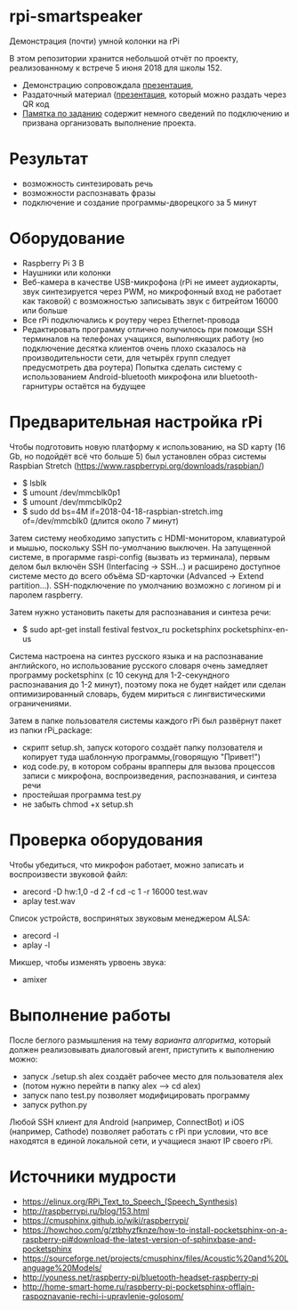 # rpi-smartspeaker
Демонстрация (почти) умной колонки на rPi

В этом репозитории хранится небольшой отчёт по проекту, реализованному к встрече 5 июня 2018 для школы 152.
* Демонстрацию сопровождала [презентация](MAI_MSC_L1_EngineerIntro_demo.pdf),
* Раздаточный материал ([презентация](MAI_MSC_L1_EngineerIntro_handout.pdf), который можно раздать через QR код
* [Памятка по заданию](Памятка_по_заданию.pdf) содержит немного сведений по подключению и призвана организовать выполнение проекта.

# Результат
* возможность синтезировать речь
* возможности распознавать фразы
* подключение и создание программы-дворецкого за 5 минут

# Оборудование

* Raspberry Pi 3 B
* Наушники или колонки
* Веб-камера в качестве USB-микрофона (rPi не имеет аудиокарты, звук синтезируется через PWM, но микрофонный вход не работает как таковой) с возможностью записывать звук с битрейтом 16000 или больше
* Все rPi подключались к роутеру через Ethernet-провода
* Редактировать программу отлично получилось при помощи SSH терминалов на телефонах учащихся, выполняющих работу (но подключение десятка клиентов очень плохо сказалось на производительности сети, для четырёх групп следует предусмотреть два роутера)
Попытка сделать систему с использованием Android-bluetooth микрофона или bluetooth-гарнитуры остаётся на будущее

# Предварительная настройка rPi

Чтобы подготовить новую платформу к использованию, на SD карту (16 Gb, но подойдёт всё что больше 5) был установлен образ системы Raspbian Stretch (https://www.raspberrypi.org/downloads/raspbian/)
* $ lsblk
* $ umount /dev/mmcblk0p1
* $ umount /dev/mmcblk0p2
* $ sudo dd bs=4M if=2018-04-18-raspbian-stretch.img of=/dev/mmcblk0 (длится около 7 минут)

Затем систему необходимо запустить с HDMI-монитором, клавиатурой и мышью, поскольку SSH по-умолчанию выключен. На запущенной системе, в прогармме raspi-config (вызвать из терминала), первым делом был включён SSH (Interfacing -> SSH...) и расширено доступное системе место до всего объёма SD-карточки (Advanced -> Extend partition...). SSH-подключение по умолчанию возможно с логином pi и паролем raspberry.

Затем нужно установить пакеты для распознавания и синтеза речи:
* $ sudo apt-get install festival festvox_ru pocketsphinx pocketsphinx-en-us

Система настроена на синтез русского языка и на распознавание английского, но использование русского словаря очень замедляет программу pocketsphinx (с 10 секунд для 1-2-секундного распознавания до 1-2 минут), поэтому пока не будет найдет или сделан оптимизированный словарь, будем мириться с лингвистическими ограничениями.

Затем в папке пользователя системы каждого rPi был развёрнут пакет из папки rPi_package:
* скрипт setup.sh, запуск которого создаёт папку ползователя и копирует туда шаблонную программы,(говорящую "Привет!")
* код code.py, в котором собраны врапперы для вызова процессов записи с микрофона, воспроизведения, распознавания, и синтеза речи
* простейшая программа test.py
* не забыть chmod +x setup.sh

# Проверка оборудования

Чтобы убедиться, что микрофон работает, можно записать и воспроизвести звуковой файл:

* arecord -D hw:1,0 -d 2 -f cd -c 1 -r 16000 test.wav
* aplay test.wav

Список устройств, воспринятых звуковым менеджером ALSA:

* arecord -l
* aplay -l

Микшер, чтобы изменять урвоень звука:

* amixer

# Выполнение работы

После беглого размышления на тему *варианта алгоритма*, который должен реализовывать диалоговый агент, приступить к выполнению можно:
* запуск ./setup.sh alex создаёт рабочее место для пользователя alex
* (потом нужно перейти в папку alex --> cd alex)
* запуск nano test.py позволяет модифицировать программу
* запуск python.py

Любой SSH клиент для Android (например, ConnectBot) и iOS (например, Cathode) позволяет работать с rPi при условии, что все находятся в единой локальной сети, и учащиеся знают IP своего rPi.

# Источники мудрости
* https://elinux.org/RPi_Text_to_Speech_(Speech_Synthesis)
* http://raspberrypi.ru/blog/153.html
* https://cmusphinx.github.io/wiki/raspberrypi/
* https://howchoo.com/g/ztbhyzfknze/how-to-install-pocketsphinx-on-a-raspberry-pi#download-the-latest-version-of-sphinxbase-and-pocketsphinx
* https://sourceforge.net/projects/cmusphinx/files/Acoustic%20and%20Language%20Models/
* http://youness.net/raspberry-pi/bluetooth-headset-raspberry-pi
* http://home-smart-home.ru/raspberry-pi-pocketsphinx-offlajn-raspoznavanie-rechi-i-upravlenie-golosom/
